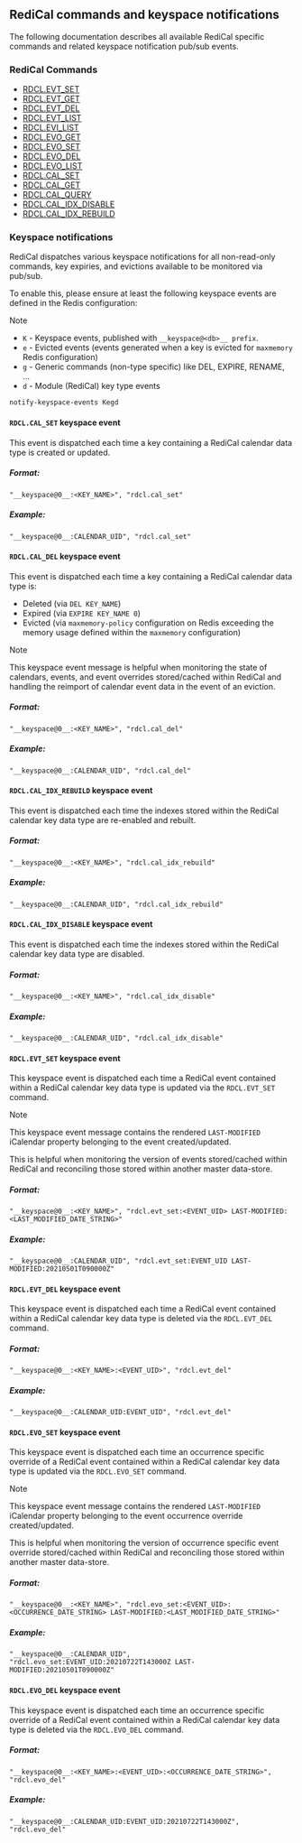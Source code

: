 ## RediCal commands and keyspace notifications

The following documentation describes all available RediCal specific commands and related keyspace notification pub/sub events.

### RediCal Commands
* [RDCL.EVT_SET](../commands/rdcl.evt_set.md)
* [RDCL.EVT_GET](../commands/rdcl.evt_get.md)
* [RDCL.EVT_DEL](../commands/rdcl.evt_del.md)
* [RDCL.EVT_LIST](../commands/rdcl.evt_list.md)
* [RDCL.EVI_LIST](../commands/rdcl.evi_list.md)
* [RDCL.EVO_GET](../commands/rdcl.evo_get.md)
* [RDCL.EVO_SET](../commands/rdcl.evo_set.md)
* [RDCL.EVO_DEL](../commands/rdcl.evo_del.md)
* [RDCL.EVO_LIST](../commands/rdcl.evo_list.md)
* [RDCL.CAL_SET](../commands/rdcl.cal_set.md)
* [RDCL.CAL_GET](../commands/rdcl.cal_get.md)
* [RDCL.CAL_QUERY](../commands/rdcl.cal_query.md)
* [RDCL.CAL_IDX_DISABLE](../commands/rdcl.cal_idx_disable.md)
* [RDCL.CAL_IDX_REBUILD](../commands/rdcl.cal_idx_rebuild.md)

### Keyspace notifications

RediCal dispatches various keyspace notifications for all non-read-only commands, key expiries, and evictions available to be monitored via pub/sub.

To enable this, please ensure at least the following keyspace events are defined in the Redis configuration:

> [!NOTE]
> * `K` - Keyspace events, published with `__keyspace@<db>__ prefix`.
> * `e` - Evicted events (events generated when a key is evicted for `maxmemory` Redis configuration)
> * `g` - Generic commands (non-type specific) like DEL, EXPIRE, RENAME, ...
> * `d` - Module (RediCal) key type events

```
notify-keyspace-events Kegd
```

#### `RDCL.CAL_SET` keyspace event

This event is dispatched each time a key containing a RediCal calendar data type is created or updated.

##### Format:

```
"__keyspace@0__:<KEY_NAME>", "rdcl.cal_set"
```

##### Example:

```
"__keyspace@0__:CALENDAR_UID", "rdcl.cal_set"
```

#### `RDCL.CAL_DEL` keyspace event

This event is dispatched each time a key containing a RediCal calendar data type is:
* Deleted (via `DEL KEY_NAME`)
* Expired (via `EXPIRE KEY_NAME 0`)
* Evicted (via `maxmemory-policy` configuration on Redis exceeding the memory usage defined within the `maxmemory` configuration)

> [!NOTE]
> This keyspace event message is helpful when monitoring the state of calendars, events, and event overrides stored/cached within RediCal and handling the reimport of calendar event data in the event of an eviction.

##### Format:

```
"__keyspace@0__:<KEY_NAME>", "rdcl.cal_del"
```

##### Example:

```
"__keyspace@0__:CALENDAR_UID", "rdcl.cal_del"
```

#### `RDCL.CAL_IDX_REBUILD` keyspace event

This event is dispatched each time the indexes stored within the RediCal calendar key data type are re-enabled and rebuilt.

##### Format:

```
"__keyspace@0__:<KEY_NAME>", "rdcl.cal_idx_rebuild"
```

##### Example:

```
"__keyspace@0__:CALENDAR_UID", "rdcl.cal_idx_rebuild"
```

#### `RDCL.CAL_IDX_DISABLE` keyspace event

This event is dispatched each time the indexes stored within the RediCal calendar key data type are disabled.

##### Format:

```
"__keyspace@0__:<KEY_NAME>", "rdcl.cal_idx_disable"
```

##### Example:

```
"__keyspace@0__:CALENDAR_UID", "rdcl.cal_idx_disable"
```

#### `RDCL.EVT_SET` keyspace event

This keyspace event is dispatched each time a RediCal event contained within a RediCal calendar key data type is updated via the `RDCL.EVT_SET` command.

> [!NOTE]
> This keyspace event message contains the rendered `LAST-MODIFIED` iCalendar property belonging to the event created/updated.
>
> This is helpful when monitoring the version of events stored/cached within RediCal and reconciling those stored within another master data-store.

##### Format:

```
"__keyspace@0__:<KEY_NAME>", "rdcl.evt_set:<EVENT_UID> LAST-MODIFIED:<LAST_MODIFIED_DATE_STRING>"
```

##### Example:

```
"__keyspace@0__:CALENDAR_UID", "rdcl.evt_set:EVENT_UID LAST-MODIFIED:20210501T090000Z"
```

#### `RDCL.EVT_DEL` keyspace event

This keyspace event is dispatched each time a RediCal event contained within a RediCal calendar key data type is deleted via the `RDCL.EVT_DEL` command.

##### Format:

```
"__keyspace@0__:<KEY_NAME>:<EVENT_UID>", "rdcl.evt_del"
```

##### Example:

```
"__keyspace@0__:CALENDAR_UID:EVENT_UID", "rdcl.evt_del"
```

#### `RDCL.EVO_SET` keyspace event

This keyspace event is dispatched each time an occurrence specific override of a RediCal event contained within a RediCal calendar key data type is updated via the `RDCL.EVO_SET` command.

> [!NOTE]
> This keyspace event message contains the rendered `LAST-MODIFIED` iCalendar property belonging to the event occurrence override created/updated.
>
> This is helpful when monitoring the version of occurrence specific event override stored/cached within RediCal and reconciling those stored within another master data-store.

##### Format:

```
"__keyspace@0__:<KEY_NAME>", "rdcl.evo_set:<EVENT_UID>:<OCCURRENCE_DATE_STRING> LAST-MODIFIED:<LAST_MODIFIED_DATE_STRING>"
```

##### Example:

```
"__keyspace@0__:CALENDAR_UID", "rdcl.evo_set:EVENT_UID:20210722T143000Z LAST-MODIFIED:20210501T090000Z"
```

#### `RDCL.EVO_DEL` keyspace event

This keyspace event is dispatched each time an occurrence specific override of a RediCal event contained within a RediCal calendar key data type is deleted via the `RDCL.EVO_DEL` command.

##### Format:

```
"__keyspace@0__:<KEY_NAME>:<EVENT_UID>:<OCCURRENCE_DATE_STRING>", "rdcl.evo_del"
```

##### Example:

```
"__keyspace@0__:CALENDAR_UID:EVENT_UID:20210722T143000Z", "rdcl.evo_del"
```
